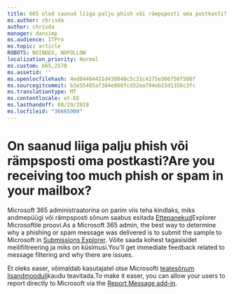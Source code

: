 ```yaml
---
title: 665 oled saanud liiga palju phish või rämpsposti oma postkasti?
ms.author: chrisda
author: chrisda
manager: dansimp
ms.audience: ITPro
ms.topic: article
ROBOTS: NOINDEX, NOFOLLOW
localization_priority: Normal
ms.custom: 665,2578
ms.assetid: ''
ms.openlocfilehash: 4ed84484431d430840c5c31c4275e366758f508f
ms.sourcegitcommit: b3e55405af384e868fcd32ea794eb15d1356c3fc
ms.translationtype: MT
ms.contentlocale: et-EE
ms.lasthandoff: 08/29/2019
ms.locfileid: "36665900"
---
```

# <a name="are-you-receiving-too-much-phish-or-spam-in-your-mailbox"></a><span data-ttu-id="b2d54-102">On saanud liiga palju phish või rämpsposti oma postkasti?</span><span class="sxs-lookup"><span data-stu-id="b2d54-102">Are you receiving too much phish or spam in your mailbox?</span></span>

<span data-ttu-id="b2d54-103">Microsoft 365 administraatorina on parim viis teha kindlaks, miks andmepüügi või rämpsposti sõnum saabus esitada [Ettepanekud](https://protection.office.com/reportsubmission)Explorer Microsoftile proovi.</span><span class="sxs-lookup"><span data-stu-id="b2d54-103">As a Microsoft 365 admin, the best way to determine why a phishing or spam message was delivered is to submit the sample to Microsoft in [Submissions Explorer](https://protection.office.com/reportsubmission).</span></span> <span data-ttu-id="b2d54-104">Võite saada kohest tagasisidet meilifiltreering ja miks on küsimusi.</span><span class="sxs-lookup"><span data-stu-id="b2d54-104">You'll get immediate feedback related to message filtering and why there are issues.</span></span>

<span data-ttu-id="b2d54-105">Et oleks easer, võimaldab kasutajatel otse Microsofti [teatesõnum lisandmooduli](https://appsource.microsoft.com/product/office/WA104381180?src=office&tab=Overview)kaudu teavitada.</span><span class="sxs-lookup"><span data-stu-id="b2d54-105">To make it easer, you can allow your users to report directly to Microsoft via the [Report Message add-in](https://appsource.microsoft.com/product/office/WA104381180?src=office&tab=Overview).</span></span>
